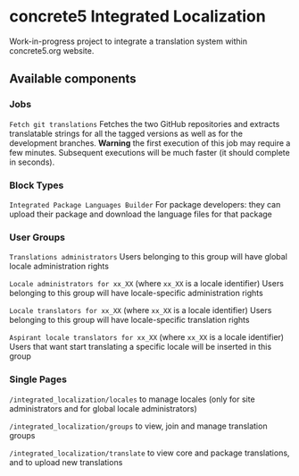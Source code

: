 concrete5 Integrated Localization
=================================

Work-in-progress project to integrate a translation system within concrete5.org website.

Available components
--------------------


### Jobs

`Fetch git translations`
Fetches the two GitHub repositories and extracts translatable strings for all the tagged versions as well as for the development branches.
**Warning** the first execution of this job may require a few minutes. Subsequent executions will be much faster (it should complete in seconds).


### Block Types

`Integrated Package Languages Builder`
For package developers: they can upload their package and download the language files for that package


### User Groups

`Translations administrators`
 Users belonging to this group will have global locale administration rights

`Locale administrators for xx_XX` (where `xx_XX` is a locale identifier)
Users belonging to this group will have locale-specific administration rights

`Locale translators for xx_XX` (where `xx_XX` is a locale identifier)
Users belonging to this group will have locale-specific translation rights

`Aspirant locale translators for xx_XX` (where `xx_XX` is a locale identifier)
Users that want start translating a specific locale will be inserted in this group


### Single Pages

`/integrated_localization/locales`
to manage locales (only for site administrators and for global locale administrators)

`/integrated_localization/groups`
to view, join and manage translation groups

`/integrated_localization/translate`
to view core and package translations, and to upload new translations

